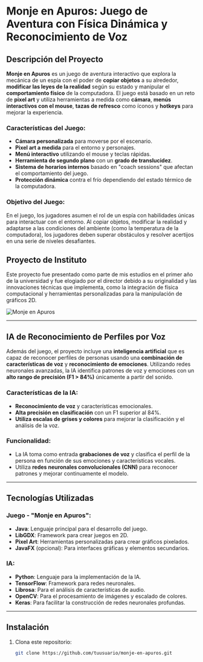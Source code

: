 # Monje en Apuros: Juego de Aventura con Física Dinámica y Reconocimiento de Voz

## Descripción del Proyecto

**Monje en Apuros** es un juego de aventura interactivo que explora la mecánica de un espía con el poder de **copiar objetos** a su alrededor, **modificar las leyes de la realidad** según su estado y manipular el **comportamiento físico** de la computadora. El juego está basado en un reto de **pixel art** y utiliza herramientas a medida como **cámara**, **menús interactivos con el mouse**, **tazas de refresco** como íconos y **hotkeys** para mejorar la experiencia.

### Características del Juego:
- **Cámara personalizada** para moverse por el escenario.
- **Pixel art a medida** para el entorno y personajes.
- **Menú interactivo** utilizando el mouse y teclas rápidas.
- **Herramienta de segundo plano** con un **grado de translucidez**.
- **Sistema de horarios internos** basado en "coach sessions" que afectan el comportamiento del juego.
- **Protección dinámica** contra el frío dependiendo del estado térmico de la computadora.

### Objetivo del Juego:
En el juego, los jugadores asumen el rol de un espía con habilidades únicas para interactuar con el entorno. Al copiar objetos, modificar la realidad y adaptarse a las condiciones del ambiente (como la temperatura de la computadora), los jugadores deben superar obstáculos y resolver acertijos en una serie de niveles desafiantes.

## Proyecto de Instituto

Este proyecto fue presentado como parte de mis estudios en el primer año de la universidad y fue elogiado por el director debido a su originalidad y las innovaciones técnicas que implementa, como la integración de física computacional y herramientas personalizadas para la manipulación de gráficos 2D.

![Monje en Apuros](assets/img/img.png)

---

## IA de Reconocimiento de Perfiles por Voz

Además del juego, el proyecto incluye una **inteligencia artificial** que es capaz de reconocer perfiles de personas usando una **combinación de características de voz** y **reconocimiento de emociones**. Utilizando redes neuronales avanzadas, la IA identifica patrones de voz y emociones con un **alto rango de precisión (F1 > 84%)** únicamente a partir del sonido.

### Características de la IA:
- **Reconocimiento de voz** y características emocionales.
- **Alta precisión en clasificación** con un F1 superior al 84%.
- **Utiliza escalas de grises y colores** para mejorar la clasificación y el análisis de la voz.

### Funcionalidad:
- La IA toma como entrada **grabaciones de voz** y clasifica el perfil de la persona en función de sus emociones y características vocales.
- Utiliza **redes neuronales convolucionales (CNN)** para reconocer patrones y mejorar continuamente el modelo.

---

## Tecnologías Utilizadas

### Juego - "Monje en Apuros":
- **Java**: Lenguaje principal para el desarrollo del juego.
- **LibGDX**: Framework para crear juegos en 2D.
- **Pixel Art**: Herramientas personalizadas para crear gráficos pixelados.
- **JavaFX** (opcional): Para interfaces gráficas y elementos secundarios.

### IA:
- **Python**: Lenguaje para la implementación de la IA.
- **TensorFlow**: Framework para redes neuronales.
- **Librosa**: Para el análisis de características de audio.
- **OpenCV**: Para el procesamiento de imágenes y escalado de colores.
- **Keras**: Para facilitar la construcción de redes neuronales profundas.

---

## Instalación

1. Clona este repositorio:
   ```bash
   git clone https://github.com/tuusuario/monje-en-apuros.git
